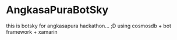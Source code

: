 # AngkasaPuraBotSky
this is botsky for angkasapura hackathon... ;D using cosmosdb + bot framework + xamarin
